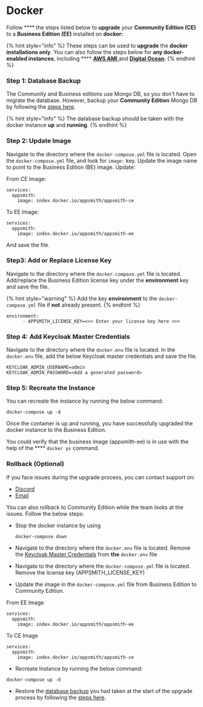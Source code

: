 # Docker



Follow **** the steps listed below to **upgrade** your **Community Edition (CE)** to a **Business Edition (EE)** installed on **docker:**

{% hint style="info" %}
These steps can be used to **upgrade** the **docker installations only**. You can also follow the steps below for **any docker-enabled instances**, including **** [**AWS AMI** ](../installation-guides/aws-ami.md)and [**Digital Ocean**](../installation-guides/digitalocean.md).
{% endhint %}

### **Step 1: Database Backup**

The Community and Business editions use Mongo DB, so you don't have to migrate the database. However, backup your **Community Edition** Mongo DB by following the [steps here](../instance-management/#export-database).

{% hint style="info" %}
The database backup should be taken with the docker instance **up** and **running**.
{% endhint %}

### **Step 2: Update Image**

Navigate to the directory where the `docker-compose.yml` file is located. Open the `docker-compose.yml` file, and look for `image:` key. Update the image name to point to the Business Edition (BE) image. Update:

From CE Image:

```
services:
  appsmith:
    image: index.docker.io/appsmith/appsmith-ce
```

To EE Image:

```
services:
  appsmith:
    image: index.docker.io/appsmith/appsmith-ee
```

And save the file.

### **Step3: Add or Replace License Key**

Navigate to the directory where the `docker-compose.yml` file is located. Add/replace the Business Edition license key under the **environment** key and save the file.

{% hint style="warning" %}
Add the key **environment** to the `docker-compose.yml` file if **not** already present.
{% endhint %}

```
environment:
      - APPSMITH_LICENSE_KEY=<<< Enter your license key here >>>
```

### **Step 4: Add Keycloak Master Credentials**

Navigate to the directory where the `docker.env` file is located. In the `docker.env` file, add the below Keycloak master credentials and save the file.

```
KEYCLOAK_ADMIN_USERNAME=admin
KEYCLOAK_ADMIN_PASSWORD=<Add a generated password>
```

### Step 5: Recreate the Instance

You can recreate the instance by running the below command:

```
docker-compose up -d
```

Once the container is up and running, you have successfully upgraded the docker instance to the Business Edition.

You could verify that the business image (appsmith-ee) is in use with the help of the **** `docker ps` command.

### **Rollback (Optional)**

If you face issues during the upgrade process, you can contact support on:

* [Discord](https://discord.com/invite/rBTTVJp)
* [Email](mailto:support@appsmith.com)

You can also rollback to Community Edition while the team looks at the issues. Follow the below steps:

*   Stop the docker instance by using

    ```
    docker-compose down
    ```
* Navigate to the directory where the `docker.env` file is located. Remove the [Keycloak Master Credentials](docker.md#step-4-add-keycloak-master-credentials) from **the** `docker.env` file
* Navigate to the directory where the `docker-compose.yml` file is located. Remove the license key (APPSMITH\_LICENSE\_KEY)
* Update the image in the `docker-compose.yml` file from Business Edition to Community Edition.

From EE Image

```
services:
  appsmith:
    image: index.docker.io/appsmith/appsmith-ee
```

To CE Image

```
services:
  appsmith:
    image: index.docker.io/appsmith/appsmith-ce
```

* Recreate Instance by running the below command:

```
docker-compose up -d
```

* Restore the [database backup](docker.md#step-1-database-backup) you had taken at the start of the upgrade process by following the [steps here](../instance-management/#import-database).
